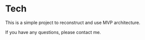 # Tech
This is a simple project to reconstruct and use MVP architecture.

If you have any questions, please contact me.

